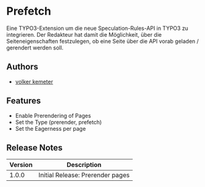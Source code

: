 
# Prefetch

Eine TYPO3-Extension um die neue Speculation-Rules-API in TYPO3 zu integrieren. Der Redakteur hat damit die Möglichkeit, über die Seiteneigenschaften festzulegen, ob eine Seite über die API vorab geladen / gerendert werden soll.

## Authors

- [volker kemeter](volker@kemeter.de)

## Features

- Enable Prerendering of Pages
- Set the Type (prerender, prefetch)
- Set the Eagerness per page

## Release Notes

| Version           | Description                                                      |
| ----------------- | ------------------------------------------------------------------ |
| 1.0.0 | Initial Release: Prerender pages |
